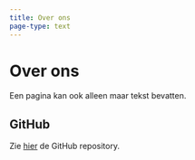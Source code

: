 ```yaml
---
title: Over ons
page-type: text
---
```


# Over ons
Een pagina kan ook alleen maar tekst bevatten.

## GitHub
Zie [hier](https://github.com/jus888/Smoogle) de GitHub repository.